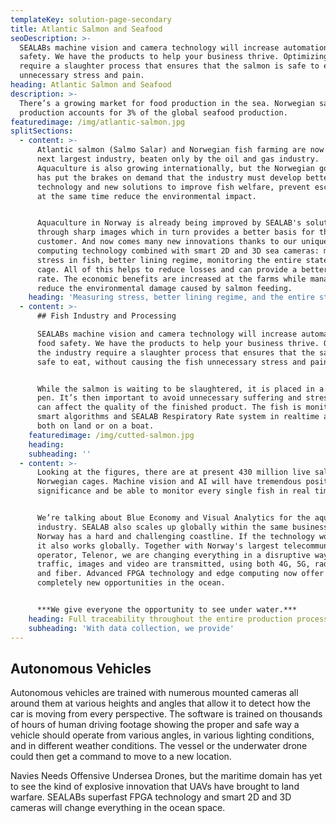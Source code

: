 ```yaml
---
templateKey: solution-page-secondary
title: Atlantic Salmon and Seafood
seoDescription: >-
  SEALABs machine vision and camera technology will increase automation and food
  safety. We have the products to help your business thrive. Optimizing the industry
  require a slaughter process that ensures that the salmon is safe to eat, without causing the fish
  unnecessary stress and pain.
heading: Atlantic Salmon and Seafood
description: >-
  There’s a growing market for food production in the sea. Norwegian salmon
  production accounts for 3% of the global seafood production.
featuredimage: /img/atlantic-salmon.jpg
splitSections:
  - content: >-
      Atlantic salmon (Salmo Salar) and Norwegian fish farming are now Norway's
      next largest industry, beaten only by the oil and gas industry.
      Aquaculture is also growing internationally, but the Norwegian government
      has put the brakes on demand that the industry must develop better
      technology and new solutions to improve fish welfare, prevent escapes and
      at the same time reduce the environmental impact.


      Aquaculture in Norway is already being improved by SEALAB's solutions
      through sharp images which in turn provides a better basis for the
      customer. And now comes many new innovations thanks to our unique edge
      computing technology combined with smart 2D and 3D sea cameras: measuring
      stress in fish, better lining regime, monitoring the entire state of the
      cage. All of this helps to reduce losses and can provide a better survival
      rate. The economic benefits are increased at the farms while managing to
      reduce the environmental damage caused by salmon feeding.
    heading: 'Measuring stress, better lining regime, and the entire state of the cage'
  - content: >-
      ## Fish Industry and Processing

      SEALABs machine vision and camera technology will increase automation and
      food safety. We have the products to help your business thrive. Optimizing
      the industry require a slaughter process that ensures that the salmon is
      safe to eat, without causing the fish unnecessary stress and pain.


      While the salmon is waiting to be slaughtered, it is placed in a holding
      pen. It’s then important to avoid unnecessary suffering and stress that
      can affect the quality of the finished product. The fish is monitored by
      smart algorithms and SEALAB Respiratory Rate system in realtime and works
      both on land or on a boat.
    featuredimage: /img/cutted-salmon.jpg
    heading:
    subheading: ''
  - content: >-
      Looking at the figures, there are at present 430 million live salmon in
      Norwegian cages. Machine vision and AI will have tremendous positive
      significance and be able to monitor every single fish in real time.


      We’re talking about Blue Economy and Visual Analytics for the aquaculture
      industry. SEALAB also scales up globally within the same business area.
      Norway has a hard and challenging coastline. If the technology works here,
      it also works globally. Together with Norway's largest telecommunications
      operator, Telenor, we are changing everything in a disruptive way how data
      traffic, images and video are transmitted, using both 4G, 5G, radio links
      and fiber. Advanced FPGA technology and edge computing now offer
      completely new opportunities in the ocean. 


      ***We give everyone the opportunity to see under water.***
    heading: Full traceability throughout the entire production process
    subheading: 'With data collection, we provide'
---
```

## Autonomous Vehicles

Autonomous vehicles are trained with numerous mounted cameras all around them at various heights and angles that allow it to detect how the car is moving from every perspective. The software is trained on thousands of hours of human driving footage showing the proper and safe way a vehicle should operate from various angles, in various lighting conditions, and in different weather conditions. The vessel or the underwater drone could then get a command to move to a new location. 

Navies Needs Offensive Undersea Drones, but the maritime domain has yet to see the kind of explosive innovation that UAVs have brought to land warfare. SEALABs superfast FPGA technology and smart 2D and 3D cameras will change everything in the ocean space.
